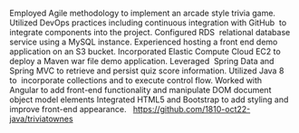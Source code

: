 Employed Agile methodology to implement an arcade style trivia game. 
Utilized DevOps practices including continuous integration with GitHub 
to integrate components into the project. Configured RDS  relational 
database service using a MySQL instance. Experienced hosting a front 
end demo application on an S3 bucket. Incorporated Elastic Compute 
Cloud EC2 to deploy a Maven war file demo application. Leveraged 
Spring Data and Spring MVC to retrieve and persist quiz score information. 
Utilized Java 8 to  incorporate collections and to execute control flow. 
Worked with Angular to add front-end functionality and manipulate DOM 
document object model elements Integrated HTML5 and Bootstrap to add 
styling and improve front-end appearance.  
https://github.com/1810-oct22-java/triviatownes
